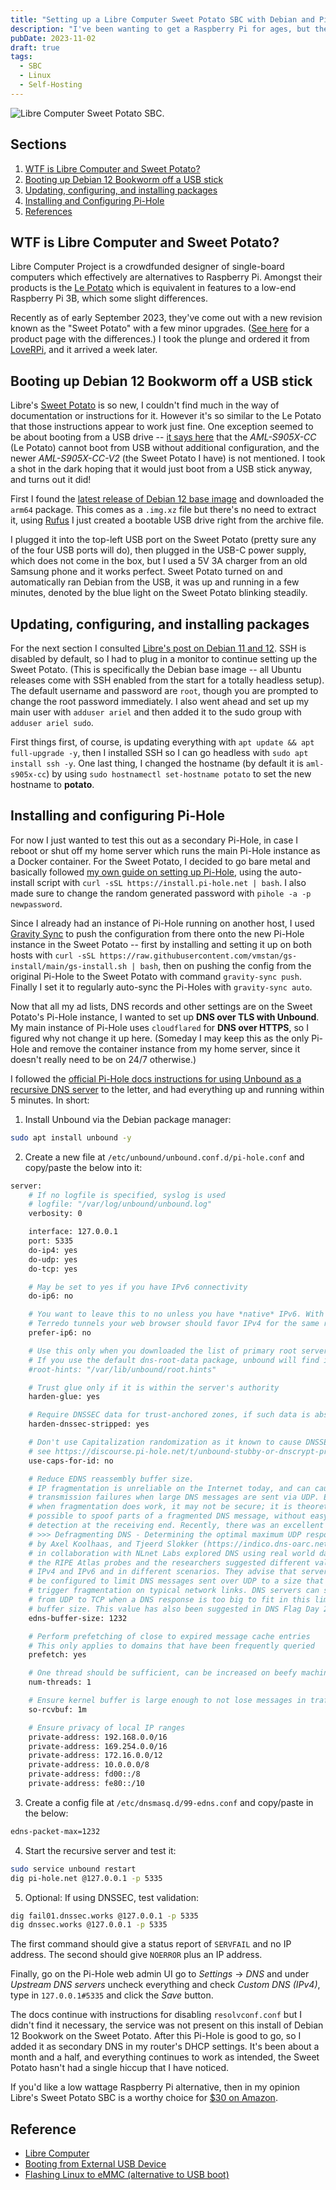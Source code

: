 ```yaml
---
title: "Setting up a Libre Computer Sweet Potato SBC with Debian and Pi-Hole"
description: "I've been wanting to get a Raspberry Pi for ages, but they were out of stock for the longest time, so I never ended up with one. Recently I learned about the Le Potato from Libre Computer as a Pi-alternative, and after some research paid the $30 early access price for their new Sweet Potato SBC. Here's how I set it up."
pubDate: 2023-11-02
draft: true
tags:
  - SBC
  - Linux
  - Self-Hosting
---
```


![Libre Computer Sweet Potato SBC.](../../img/sweet-potato.jpg)

## Sections

1. [WTF is Libre Computer and Sweet Potato?](#what)
2. [Booting up Debian 12 Bookworm off a USB stick](#boot)
3. [Updating, configuring, and installing packages](#config)
4. [Installing and Configuring Pi-Hole](#pihole)
5. [References](#ref)

<div id='what' />

## WTF is Libre Computer and Sweet Potato?

Libre Computer Project is a crowdfunded designer of single-board computers which effectively are alternatives to Raspberry Pi. Amongst their products is the <a href="https://libre.computer/products/aml-s905x-cc/" target="_blank">Le Potato</a> which is equivalent in features to a low-end Raspberry Pi 3B, which some slight differences.

Recently as of early September 2023, they've come out with a new revision known as the "Sweet Potato" with a few minor upgrades. (<a href="https://www.loverpi.com/products/libre-computer-board-aml-s905x-cc-v2" target="_blank">See here</a> for a product page with the differences.) I took the plunge and ordered it from <a href="https://www.loverpi.com" target="_blank">LoveRPi</a>, and it arrived a week later.

<div id='boot' />

## Booting up Debian 12 Bookworm off a USB stick

Libre's <a href="https://hub.libre.computer/t/2023-09-01-libre-computer-aml-s905x-cc-v2-sweet-potato-now-available/2831" target="_blank">Sweet Potato</a> is so new, I couldn't find much in the way of documentation or instructions for it. However it's so similar to the Le Potato that those instructions appear to work just fine. One exception seemed to be about booting from a USB drive -- <a href="https://hub.libre.computer/t/booting-from-external-usb-device-or-bootrom-unsupported-device/51" target="_blank">it says here</a> that the _AML-S905X-CC_ (Le Potato) cannot boot from USB without additional configuration, and the newer _AML-S905X-CC-V2_ (the Sweet Potato I have) is not mentioned. I took a shot in the dark hoping that it would just boot from a USB stick anyway, and turns out it did!

First I found the <a href="https://distro.libre.computer/ci/debian/12/" target="_blank">latest release of Debian 12 base image</a> and downloaded the `arm64` package. This comes as a `.img.xz` file but there's no need to extract it, using <a href="https://rufus.ie/en" target="_blank">Rufus</a> I just created a bootable USB drive right from the archive file.

I plugged it into the top-left USB port on the Sweet Potato (pretty sure any of the four USB ports will do), then plugged in the USB-C power supply, which does not come in the box, but I used a 5V 3A charger from an old Samsung phone and it works perfect. Sweet Potato turned on and automatically ran Debian from the USB, it was up and running in a few minutes, denoted by the blue light on the Sweet Potato blinking steadily.

<div id='config' />

## Updating, configuring, and installing packages

For the next section I consulted <a href="https://hub.libre.computer/t/debian-11-bullseye-and-12-bookworm-for-libre-computer-boards/230" target="_blank">Libre's post on Debian 11 and 12</a>. SSH is disabled by default, so I had to plug in a monitor to continue setting up the Sweet Potato. (This is specifically the Debian base image -- all Ubuntu releases come with SSH enabled from the start for a totally headless setup). The default username and password are `root`, though you are prompted to change the root password immediately. I also went ahead and set up my main user with `adduser ariel` and then added it to the sudo group with `adduser ariel sudo`.

First things first, of course, is updating everything with `apt update && apt full-upgrade -y`, then I installed SSH so I can go headless with `sudo apt install ssh -y`. One last thing, I changed the hostname (by default it is `aml-s905x-cc`) by using `sudo hostnamectl set-hostname potato` to set the new hostname to **potato**.

<div id='pihole' />

## Installing and configuring Pi-Hole

For now I just wanted to test this out as a secondary Pi-Hole, in case I reboot or shut off my home server which runs the main Pi-Hole instance as a Docker container. For the Sweet Potato, I decided to go bare metal and basically followed <a href="set-up-pihole-on-linux" target="_blank">my own guide on setting up Pi-Hole</a>, using the auto-install script with `curl -sSL https://install.pi-hole.net | bash`. I also made sure to change the random generated password with `pihole -a -p newpassword`.

Since I already had an instance of Pi-Hole running on another host, I used <a href="https://github.com/vmstan/gravity-sync" target="_blank">Gravity Sync</a> to push the configuration from there onto the new Pi-Hole instance in the Sweet Potato -- first by installing and setting it up on both hosts with `curl -sSL https://raw.githubusercontent.com/vmstan/gs-install/main/gs-install.sh | bash`, then on pushing the config from the original Pi-Hole to the Sweet Potato with command `gravity-sync push`. Finally I set it to regularly auto-sync the Pi-Holes with `gravity-sync auto`.

Now that all my ad lists, DNS records and other settings are on the Sweet Potato's Pi-Hole instance, I wanted to set up **DNS over TLS with Unbound**. My main instance of Pi-Hole uses `cloudflared` for **DNS over HTTPS**, so I figured why not change it up here. (Someday I may keep this as the only Pi-Hole and remove the container instance from my home server, since it doesn't really need to be on 24/7 otherwise.)

I followed the <a href="https://docs.pi-hole.net/guides/dns/unbound" target="_blank">official Pi-Hole docs instructions for using Unbound as a recursive DNS server</a> to the letter, and had everything up and running within 5 minutes. In short:

1. Install Unbound via the Debian package manager:

```bash
sudo apt install unbound -y
```

2. Create a new file at `/etc/unbound/unbound.conf.d/pi-hole.conf` and copy/paste the below into it:

```bash
server:
    # If no logfile is specified, syslog is used
    # logfile: "/var/log/unbound/unbound.log"
    verbosity: 0

    interface: 127.0.0.1
    port: 5335
    do-ip4: yes
    do-udp: yes
    do-tcp: yes

    # May be set to yes if you have IPv6 connectivity
    do-ip6: no

    # You want to leave this to no unless you have *native* IPv6. With 6to4 and
    # Terredo tunnels your web browser should favor IPv4 for the same reasons
    prefer-ip6: no

    # Use this only when you downloaded the list of primary root servers!
    # If you use the default dns-root-data package, unbound will find it automatically
    #root-hints: "/var/lib/unbound/root.hints"

    # Trust glue only if it is within the server's authority
    harden-glue: yes

    # Require DNSSEC data for trust-anchored zones, if such data is absent, the zone becomes BOGUS
    harden-dnssec-stripped: yes

    # Don't use Capitalization randomization as it known to cause DNSSEC issues sometimes
    # see https://discourse.pi-hole.net/t/unbound-stubby-or-dnscrypt-proxy/9378 for further details
    use-caps-for-id: no

    # Reduce EDNS reassembly buffer size.
    # IP fragmentation is unreliable on the Internet today, and can cause
    # transmission failures when large DNS messages are sent via UDP. Even
    # when fragmentation does work, it may not be secure; it is theoretically
    # possible to spoof parts of a fragmented DNS message, without easy
    # detection at the receiving end. Recently, there was an excellent study
    # >>> Defragmenting DNS - Determining the optimal maximum UDP response size for DNS <<<
    # by Axel Koolhaas, and Tjeerd Slokker (https://indico.dns-oarc.net/event/36/contributions/776/)
    # in collaboration with NLnet Labs explored DNS using real world data from the
    # the RIPE Atlas probes and the researchers suggested different values for
    # IPv4 and IPv6 and in different scenarios. They advise that servers should
    # be configured to limit DNS messages sent over UDP to a size that will not
    # trigger fragmentation on typical network links. DNS servers can switch
    # from UDP to TCP when a DNS response is too big to fit in this limited
    # buffer size. This value has also been suggested in DNS Flag Day 2020.
    edns-buffer-size: 1232

    # Perform prefetching of close to expired message cache entries
    # This only applies to domains that have been frequently queried
    prefetch: yes

    # One thread should be sufficient, can be increased on beefy machines. In reality for most users running on small networks or on a single machine, it should be unnecessary to seek performance enhancement by increasing num-threads above 1.
    num-threads: 1

    # Ensure kernel buffer is large enough to not lose messages in traffic spikes
    so-rcvbuf: 1m

    # Ensure privacy of local IP ranges
    private-address: 192.168.0.0/16
    private-address: 169.254.0.0/16
    private-address: 172.16.0.0/12
    private-address: 10.0.0.0/8
    private-address: fd00::/8
    private-address: fe80::/10
```

3. Create a config file at `/etc/dnsmasq.d/99-edns.conf` and copy/paste in the below:

```bash
edns-packet-max=1232
```

4. Start the recursive server and test it:

```bash
sudo service unbound restart
dig pi-hole.net @127.0.0.1 -p 5335
```

5. Optional: If using DNSSEC, test validation:

```bash
dig fail01.dnssec.works @127.0.0.1 -p 5335
dig dnssec.works @127.0.0.1 -p 5335
```

The first command should give a status report of `SERVFAIL` and no IP address. The second should give `NOERROR` plus an IP address.

Finally, go on the Pi-Hole web admin UI go to _Settings_ -> _DNS_ and under _Upstream DNS servers_ uncheck everything and check _Custom DNS (IPv4)_, type in `127.0.0.1#5335` and click the _Save_ button.

The docs continue with instructions for disabling `resolvconf.conf` but I didn't find it necessary, the service was not present on this install of Debian 12 Bookwork on the Sweet Potato. After this Pi-Hole is good to go, so I added it as secondary DNS in my router's DHCP settings. It's been about a month and a half, and everything continues to work as intended, the Sweet Potato hasn't had a single hiccup that I have noticed.

If you'd like a low wattage Raspberry Pi alternative, then in my opinion Libre's Sweet Potato SBC is a worthy choice for <a href="https://www.amazon.com/Libre-Computer-AML-S905X-CC-V2-Potato-Alternative/dp/B0CHHJX44N" target="_blank" rel=”noreferrer”>$30 on Amazon</a>.

<div id='ref' />

## Reference

- <a href="https://libre.computer" target="_blank">Libre Computer</a>
- <a href="https://hub.libre.computer/t/booting-from-external-usb-device-or-bootrom-unsupported-device/51" target="_blank">Booting from External USB Device</a>
- <a href="https://hub.libre.computer/t/libre-computer-aml-s905x-cc-emmc-flashing-steps-from-linux/33" target="_blank">Flashing Linux to eMMC (alternative to USB boot)</a>
